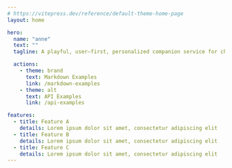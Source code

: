 ```yaml
---
# https://vitepress.dev/reference/default-theme-home-page
layout: home

hero:
  name: "anne"
  text: ""
  tagline: A playful, user—first, personalized companion service for children with ADHD, combining proven teaching methods, AI, and haptic feedback. It works with the Anne Wear, a kid-friendly wearable for task management and motivation, or the Anne Desk, a productivity tool for adults with advanced task prioritization and reminders.

  actions:
    - theme: brand
      text: Markdown Examples
      link: /markdown-examples
    - theme: alt
      text: API Examples
      link: /api-examples

features:
  - title: Feature A
    details: Lorem ipsum dolor sit amet, consectetur adipiscing elit
  - title: Feature B
    details: Lorem ipsum dolor sit amet, consectetur adipiscing elit
  - title: Feature C
    details: Lorem ipsum dolor sit amet, consectetur adipiscing elit
---
```


